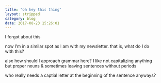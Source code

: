 ```yaml
---
title: "oh hey this thing"
layout: stripped
category: blog
date: 2017-08-23 15:26:01
---
```


I forgot about this

now I'm in a similar spot as I am with my newsletter. that is, what do I do with this? 

also how should I approach grammar here? I like not capitalizing anything but proper nouns & sometimes leaving sentences without periods

who really needs a captial letter at the beginning of the sentence anyways?